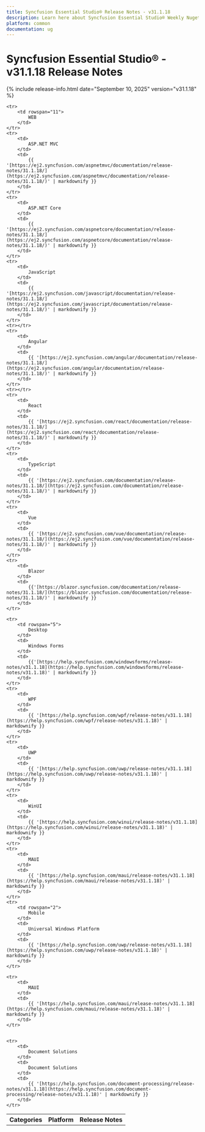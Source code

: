 ```yaml
---
title: Syncfusion Essential Studio® Release Notes - v31.1.18
description: Learn here about Syncfusion Essential Studio® Weekly Nuget Release - Release Notes - v31.1.18
platform: common
documentation: ug
---
```


# Syncfusion Essential Studio® - v31.1.18 Release Notes

{% include release-info.html date="September 10, 2025"   version="v31.1.18" %}



<table>
    <tr>
        <th>Categories</th>
        <th>Platform</th>
        <th>Release Notes</th>
    </tr>

    <tr>
        <td rowspan="11">
            WEB
        </td>
    </tr>
    <tr>
        <td>
            ASP.NET MVC
        </td>
        <td>
            {{ '[https://ej2.syncfusion.com/aspnetmvc/documentation/release-notes/31.1.18/](https://ej2.syncfusion.com/aspnetmvc/documentation/release-notes/31.1.18/)' | markdownify }}
        </td>
    </tr>
    <tr>
        <td>
            ASP.NET Core
        </td>
        <td>
            {{ '[https://ej2.syncfusion.com/aspnetcore/documentation/release-notes/31.1.18/](https://ej2.syncfusion.com/aspnetcore/documentation/release-notes/31.1.18/)' | markdownify }}
        </td>
    </tr>
    <tr>
        <td>
            JavaScript
        </td>
        <td>
            {{ '[https://ej2.syncfusion.com/javascript/documentation/release-notes/31.1.18/](https://ej2.syncfusion.com/javascript/documentation/release-notes/31.1.18/)' | markdownify }}
        </td>
    </tr>
    <tr></tr>
    <tr>
        <td>
            Angular
        </td>
        <td>
            {{ '[https://ej2.syncfusion.com/angular/documentation/release-notes/31.1.18/](https://ej2.syncfusion.com/angular/documentation/release-notes/31.1.18/)' | markdownify }}
        </td>
    </tr>
    <tr></tr>
    <tr>
        <td>
            React
        </td>
        <td>
            {{ '[https://ej2.syncfusion.com/react/documentation/release-notes/31.1.18/](https://ej2.syncfusion.com/react/documentation/release-notes/31.1.18/)' | markdownify }}
        </td>
    </tr>
    <tr>
        <td>
            TypeScript
        </td>
        <td>
            {{ '[https://ej2.syncfusion.com/documentation/release-notes/31.1.18/](https://ej2.syncfusion.com/documentation/release-notes/31.1.18/)' | markdownify }}
        </td>
    </tr>
    <tr>
        <td>
            Vue
        </td>
        <td>
            {{ '[https://ej2.syncfusion.com/vue/documentation/release-notes/31.1.18/](https://ej2.syncfusion.com/vue/documentation/release-notes/31.1.18/)' | markdownify }}
        </td>
    </tr>
    <tr>
        <td>
            Blazor
        </td>
        <td>
            {{'[https://blazor.syncfusion.com/documentation/release-notes/31.1.18/](https://blazor.syncfusion.com/documentation/release-notes/31.1.18/)' | markdownify }}
        </td>
    </tr>

    <tr>
        <td rowspan="5">
            Desktop
        </td>
        <td>
            Windows Forms
        </td>
        <td>
            {{'[https://help.syncfusion.com/windowsforms/release-notes/v31.1.18](https://help.syncfusion.com/windowsforms/release-notes/v31.1.18)' | markdownify }}
        </td>
    </tr>
    <tr>
        <td>
            WPF
        </td>
        <td>
            {{ '[https://help.syncfusion.com/wpf/release-notes/v31.1.18](https://help.syncfusion.com/wpf/release-notes/v31.1.18)' | markdownify }}
        </td>
    </tr>
    <tr>
        <td>
            UWP
        </td>
        <td>
            {{ '[https://help.syncfusion.com/uwp/release-notes/v31.1.18](https://help.syncfusion.com/uwp/release-notes/v31.1.18)' | markdownify }}
        </td>
    </tr>
    <tr>
        <td>
            WinUI
        </td>
        <td>
            {{ '[https://help.syncfusion.com/winui/release-notes/v31.1.18](https://help.syncfusion.com/winui/release-notes/v31.1.18)' | markdownify }}
        </td>
    </tr>
    <tr>
        <td>
            MAUI
        </td>
        <td>
            {{ '[https://help.syncfusion.com/maui/release-notes/v31.1.18](https://help.syncfusion.com/maui/release-notes/v31.1.18)' | markdownify }}
        </td>
    </tr>
    <tr>
        <td rowspan="2">
            Mobile
        </td>
        <td>
            Universal Windows Platform
        </td>
        <td>
            {{ '[https://help.syncfusion.com/uwp/release-notes/v31.1.18](https://help.syncfusion.com/uwp/release-notes/v31.1.18)' | markdownify }}
        </td>
    </tr>

    <tr>
        <td>
            MAUI
        </td>
        <td>
            {{ '[https://help.syncfusion.com/maui/release-notes/v31.1.18](https://help.syncfusion.com/maui/release-notes/v31.1.18)' | markdownify }}
        </td>
    </tr>


    <tr>
        <td>
            Document Solutions
        </td>
        <td>
            Document Solutions
        </td>
        <td>
            {{ '[https://help.syncfusion.com/document-processing/release-notes/v31.1.18](https://help.syncfusion.com/document-processing/release-notes/v31.1.18)' | markdownify }}
        </td>
    </tr>
</table>